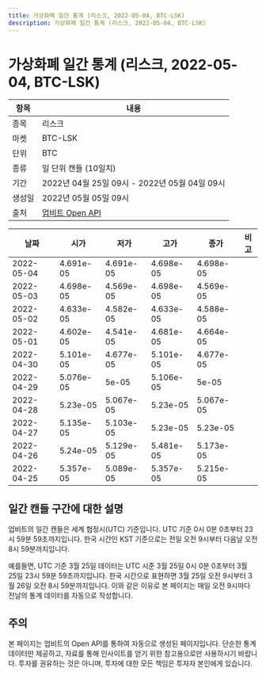 ```yaml
---
title: 가상화폐 일간 통계 (리스크, 2022-05-04, BTC-LSK)
description: 가상화폐 일간 통계 (리스크, 2022-05-04, BTC-LSK)
---
```



가상화폐 일간 통계 (리스크, 2022-05-04, BTC-LSK)
===

|항목|내용|
|--|--|
|종목|리스크|
|마켓|BTC-LSK|
|단위|BTC|
|종류|일 단위 캔들 (10일치)|
|기간|2022년 04월 25일 09시 - 2022년 05월 04일 09시|
|생성일|2022년 05월 05일 09시|
|출처|[업비트 Open API](https://docs.upbit.com)|


|날짜|시가|저가|고가|종가|비고|
|--|--|--|--|--|--|
|2022-05-04|4.691e-05|4.691e-05|4.698e-05|4.698e-05|    |
|2022-05-03|4.698e-05|4.569e-05|4.698e-05|4.569e-05|    |
|2022-05-02|4.633e-05|4.582e-05|4.633e-05|4.588e-05|    |
|2022-05-01|4.602e-05|4.541e-05|4.681e-05|4.664e-05|    |
|2022-04-30|5.101e-05|4.677e-05|5.101e-05|4.677e-05|    |
|2022-04-29|5.076e-05|5e-05|5.106e-05|5e-05|    |
|2022-04-28|5.23e-05|5.067e-05|5.23e-05|5.067e-05|    |
|2022-04-27|5.135e-05|5.103e-05|5.23e-05|5.23e-05|    |
|2022-04-26|5.24e-05|5.129e-05|5.481e-05|5.173e-05|    |
|2022-04-25|5.357e-05|5.089e-05|5.357e-05|5.215e-05|    |


일간 캔들 구간에 대한 설명
---


업비트의 일간 캔들은 세계 협정시(UTC) 기준입니다. 
UTC 기준 0시 0분 0초부터 23시 59분 59초까지입니다. 
한국 시간인 KST 기준으로는 전일 오전 9시부터 다음날 오전 8시 59분까지입니다. 


예를들면, UTC 기준 3월 25일 데이터는 UTC 시준 3월 25일 0시 0분 0초부터 3월 25일 23시 59분 59초까지입니다. 
한국 시간으로 표현하면 3월 25일 오전 9시부터 3월 26일 오전 8시 59분까지입니다. 
이와 같은 이유로 본 페이지는 매일 오전 9시마다 전날의 통계 데이터를 자동으로 작성합니다. 


주의
---


본 페이지는 업비트의 Open API를 통하여 자동으로 생성된 페이지입니다. 
단순한 통계 데이터만 제공하고, 자료를 통해 인사이트를 얻기 위한 참고용으로만 사용하시기 바랍니다. 
투자를 권유하는 것은 아니며, 투자에 대한 모든 책임은 투자자 본인에게 있습니다. 
